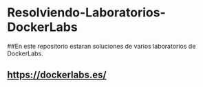 # Resolviendo-Laboratorios-DockerLabs

##En este repositorio estaran soluciones de varios laboratorios de DockerLabs.

## https://dockerlabs.es/

